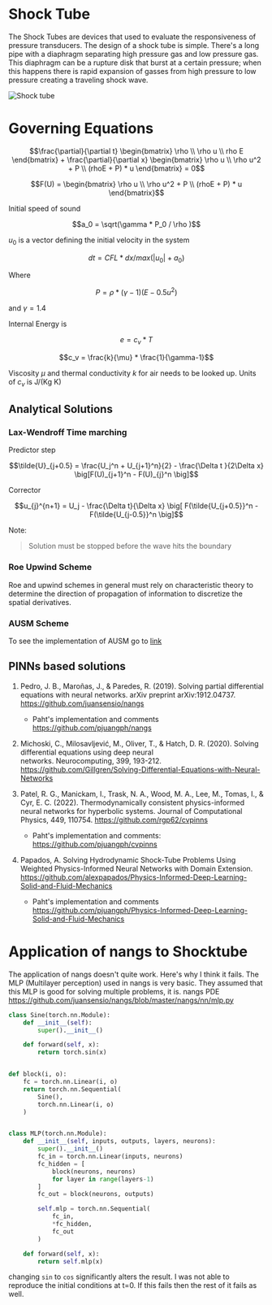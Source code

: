 # Shock Tube
The Shock Tubes are devices that used to evaluate the responsiveness of pressure transducers. The design of a shock tube is simple. There's a long pipe with a diaphragm separating high pressure gas and low pressure gas. This diaphragm can be a rupture disk that burst at a certain pressure; when this happens there is rapid expansion of gasses from high pressure to low pressure creating a traveling shock wave. 

![Shock tube](https://static-01.hindawi.com/articles/ijae/volume-2017/2010476/figures/2010476.fig.001.svgz)

# Governing Equations

```math
\frac{\partial}{\partial t} \begin{bmatrix} 
\rho \\
\rho u \\ 
rho E
\end{bmatrix} 
+
\frac{\partial}{\partial x} \begin{bmatrix}
\rho u \\
\rho u^2 + P \\
(rhoE + P) * u
\end{bmatrix} = 0
```


```math
F(U) = \begin{bmatrix}
\rho u \\
\rho u^2 + P \\
(rhoE + P) * u
\end{bmatrix}
```

Initial speed of sound
```math
a_0 = \sqrt(\gamma * P_0 / \rho )
```

$u_0$ is a vector defining the initial velocity in the system
```math
dt = CFL * dx / max(|u_0| + a_0)
```

Where 
```math
P = \rho*(\gamma - 1)(E - 0.5u^2)
```


and $\gamma = 1.4$ 

Internal Energy is 
```math
e = c_v * T 
```

```math
c_v = \frac{k}{\mu} * \frac{1}{\gamma-1}
```

Viscosity $\mu$ and thermal conductivity $k$ for air needs to be looked up. Units of $c_v$ is J/(Kg K)

## Analytical Solutions
### Lax-Wendroff Time marching
Predictor step
```math
\tilde{U}_{j+0.5} = \frac{U_j^n + U_{j+1}^n}{2} - \frac{\Delta t }{2\Delta x} \big[F(U)_{j+1}^n - F(U)_{j}^n \big]
```

Corrector
```math
u_{j}^{n+1} = U_j - \frac{\Delta t}{\Delta x} \big[ F(\tilde{U_{j+0.5}}^n - F(\tilde{U_{j-0.5}}^n \big]
```

Note:
> Solution must be stopped before the wave hits the boundary


### Roe Upwind Scheme 
Roe and upwind schemes in general must rely on characteristic theory to determine the direction of propagation of information to discretize the spatial derivatives. 

### AUSM Scheme
To see the implementation of AUSM go to [link](https://gitlab.grc.nasa.gov/ideas/pinn-torch/-/tree/main/shocktube/ausm)

## PINNs based solutions
1. Pedro, J. B., Maroñas, J., & Paredes, R. (2019). Solving partial differential equations with neural networks. arXiv preprint arXiv:1912.04737. https://github.com/juansensio/nangs 
    - Paht's implementation and comments https://github.com/pjuangph/nangs
    
2. Michoski, C., Milosavljević, M., Oliver, T., & Hatch, D. R. (2020). Solving differential equations using deep neural networks. Neurocomputing, 399, 193-212. https://github.com/Gillgren/Solving-Differential-Equations-with-Neural-Networks 

3. Patel, R. G., Manickam, I., Trask, N. A., Wood, M. A., Lee, M., Tomas, I., & Cyr, E. C. (2022). Thermodynamically consistent physics-informed neural networks for hyperbolic systems. Journal of Computational Physics, 449, 110754. https://github.com/rgp62/cvpinns 
    - Paht's implementation and comments: https://github.com/pjuangph/cvpinns  

4. Papados, A. Solving Hydrodynamic Shock-Tube Problems Using Weighted Physics-Informed Neural Networks with Domain Extension. https://github.com/alexpapados/Physics-Informed-Deep-Learning-Solid-and-Fluid-Mechanics 
    - Paht's implementation and comments https://github.com/pjuangph/Physics-Informed-Deep-Learning-Solid-and-Fluid-Mechanics
 




# Application of nangs to Shocktube

The application of nangs doesn't quite work. Here's why I think it fails. The MLP (Multilayer perception) used in nangs is very basic. They assumed that this MLP is good for solving multiple problems, it is. 
nangs PDE https://github.com/juansensio/nangs/blob/master/nangs/nn/mlp.py 

```python
class Sine(torch.nn.Module):
    def __init__(self):
        super().__init__()

    def forward(self, x):
        return torch.sin(x)


def block(i, o):
    fc = torch.nn.Linear(i, o)
    return torch.nn.Sequential(
        Sine(),
        torch.nn.Linear(i, o)
    )


class MLP(torch.nn.Module):
    def __init__(self, inputs, outputs, layers, neurons):
        super().__init__()
        fc_in = torch.nn.Linear(inputs, neurons)
        fc_hidden = [
            block(neurons, neurons)
            for layer in range(layers-1)
        ]
        fc_out = block(neurons, outputs)

        self.mlp = torch.nn.Sequential(
            fc_in,
            *fc_hidden,
            fc_out
        )

    def forward(self, x):
        return self.mlp(x)
```

changing `sin` to `cos` significantly alters the result. I was not able to reproduce the initial conditions at t=0. If this fails then the rest of it fails as well.



